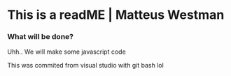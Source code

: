 # This is a readME | Matteus Westman

### What will be done?
Uhh.. We will make some javascript code 

This was commited from visual studio with git bash lol
